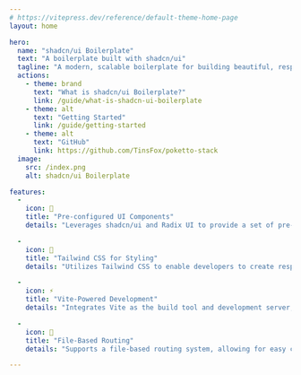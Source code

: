 ```yaml
---
# https://vitepress.dev/reference/default-theme-home-page
layout: home

hero:
  name: "shadcn/ui Boilerplate"
  text: "A boilerplate built with shadcn/ui"
  tagline: "A modern, scalable boilerplate for building beautiful, responsive web applications using React, Tailwind CSS, and Radix UI."
  actions:
    - theme: brand
      text: "What is shadcn/ui Boilerplate?"
      link: /guide/what-is-shadcn-ui-boilerplate
    - theme: alt
      text: "Getting Started"
      link: /guide/getting-started
    - theme: alt
      text: "GitHub"
      link: https://github.com/TinsFox/poketto-stack
  image:
    src: /index.png
    alt: shadcn/ui Boilerplate

features:
  -
    icon: 🚀
    title: "Pre-configured UI Components"
    details: "Leverages shadcn/ui and Radix UI to provide a set of pre-built, customizable, and accessible UI components."

  -
    icon: 🎨
    title: "Tailwind CSS for Styling"
    details: "Utilizes Tailwind CSS to enable developers to create responsive designs with utility-first CSS classes."

  -
    icon: ⚡
    title: "Vite-Powered Development"
    details: "Integrates Vite as the build tool and development server, offering fast build times, hot module replacement (HMR), and an optimized development experience."

  -
    icon: 📁
    title: "File-Based Routing"
    details: "Supports a file-based routing system, allowing for easy creation and management of routes by adding or organizing files."

---
```

